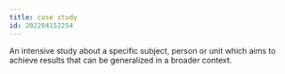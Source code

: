 ```yaml
---
title: case study
id: 202204152254
---
```


An intensive study about a specific subject, person or unit which aims to achieve results that can be generalized in a broader context.
